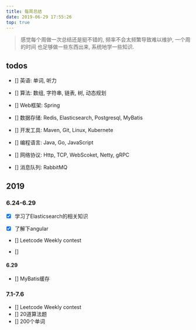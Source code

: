 ```yaml
---
title: 每周总结
date: 2019-06-29 17:55:26
top: true
---
```


> 感觉每个周做一次总结还是挺不错的, 频率不会太频繁导致难以维护, 一个周的时间
  也足够做一些东西出来, 系统地学一些知识.

## todos
- [] 英语: 单词, 听力

- [] 算法: 数组, 字符串, 链表, 树, 动态规划

- [] Web框架: Spring

- [] 数据存储: Redis, Elasticsearch, Postgresql, MyBatis

- [] 开发工具: Maven, Git, Linux, Kubernete

- [] 编程语言: Java, Go, JavaScript

- [] 网络协议: Http, TCP, WebScoket, Netty, gRPC

- [] 消息队列: RabbitMQ
## 2019
### 6.24-6.29

- [x] 学习了Elasticsearch的相关知识

- [x] 了解下angular

- [] Leetcode Weekly contest

- [] 
#### 6.29
- [] MyBatis缓存
### 7.1-7.6
- [] Leetcode Weekly contest
- [] 20道算法题
- [] 200个单词